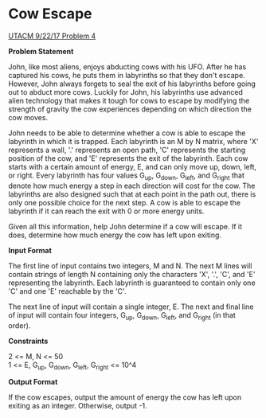 # Cow Escape
[UTACM 9/22/17 Problem 4](https://www.hackerrank.com/contests/acm-922/challenges/cow-escape)

**Problem Statement**

John, like most aliens, enjoys abducting cows with his UFO. After he has captured his cows, he puts them in labyrinths so that they don't escape. However, John always forgets to seal the exit of his labyrinths before going out to abduct more cows. Luckily for John, his labyrinths use advanced alien technology that makes it tough for cows to escape by modifying the strength of gravity the cow experiences depending on which direction the cow moves.

John needs to be able to determine whether a cow is able to escape the labyrinth in which it is trapped. Each labyrinth is an M by N matrix, where 'X' represents a wall, '.' represents an open path, 'C' represents the starting position of the cow, and 'E' represents the exit of the labyrinth. Each cow starts with a certain amount of energy, E, and can only move up, down, left, or right. Every labyrinth has four values G<sub>up</sub>, G<sub>down</sub>, G<sub>left</sub>, and G<sub>right</sub> that denote how much energy a step in each direction will cost for the cow. The labyrinths are also designed such that at each point in the path out, there is only one possible choice for the next step. A cow is able to escape the labyrinth if it can reach the exit with 0 or more energy units.

Given all this information, help John determine if a cow will escape. If it does, determine how much energy the cow has left upon exiting.

**Input Format**

The first line of input contains two integers, M and N. The next M lines will contain strings of length N containing only the characters 'X', '.', 'C', and 'E' representing the labyrinth. Each labyrinth is guaranteed to contain only one 'C' and one 'E' reachable by the 'C'.

The next line of input will contain a single integer, E. The next and final line of input will contain four integers, G<sub>up</sub>, G<sub>down</sub>, G<sub>left</sub>, and G<sub>right</sub> (in that order).

**Constraints**

2 <= M, N <= 50  
1 <= E, G<sub>up</sub>, G<sub>down</sub>, G<sub>left</sub>, G<sub>right</sub> <= 10^4

**Output Format**

If the cow escapes, output the amount of energy the cow has left upon exiting as an integer. Otherwise, output -1.
